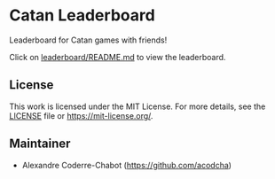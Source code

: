# Catan Leaderboard
Leaderboard for Catan games with friends!

Click on [leaderboard/README.md](leaderboard/README.md) to view the leaderboard.

## License
This work is licensed under the MIT License. For more details, see the [LICENSE](LICENSE) file or <https://mit-license.org/>.

## Maintainer
- Alexandre Coderre-Chabot (<https://github.com/acodcha>)
